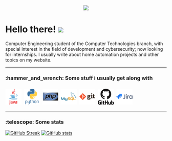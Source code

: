 <!-- Repositorio para hacer display de un README.md en el perfil de Github -->

<!-- Cabecera -->
<div id="header" align="center">
  
  <img src="https://media0.giphy.com/media/KmHueA88mFABT9GkkR/giphy.gif" width="300"/>
  
</div>

<!-- Redes sociales 
<div id="social" align="center">
  
  <a href="https://www.linkedin.com/in/alejandrofdeztrigo/" target="_blank">
    <img src="https://img.shields.io/badge/LinkedIn-blue?style=for-the-badge&logo=linkedin&logoColor=white" alt="LinkedIn"/>
  </a>
  
  <a href="https://twitter.com/alejandrofertry" target="_blank">
    <img src="https://img.shields.io/badge/Twitter-blue?style=for-the-badge&logo=twitter&logoColor=white" alt="Twitter"/>
  </a>
    
</div>
-->

<!-- Descripción y conocimientos -->
<div id="description">
  
  <h1>
     Hello there! 
     <img src="https://media.giphy.com/media/hvRJCLFzcasrR4ia7z/giphy.gif" width="30px"/>
  </h1>

  <p>
    Computer Engineering student of the Computer Technologies branch, with special interest in the field of development and cybersecurity; now looking for internships. I usually     write about home automation projects and other topics on my website.
  </p>
  
</div>

---

<div id="languages">
  
  <h3> :hammer_and_wrench: Some stuff i usually get along with <h3>
  <img src="https://github.com/devicons/devicon/blob/master/icons/java/java-original-wordmark.svg" title="Java" alt="Java" width="50" height="50"/>&nbsp;
  <img src="https://github.com/devicons/devicon/blob/master/icons/python/python-original-wordmark.svg" title="Python" alt="Python" width="50" height="50"/>&nbsp;
  <img src="https://github.com/devicons/devicon/blob/master/icons/php/php-original.svg" title="PHP" alt="PHP" width="50" height="50"/>&nbsp;
  <img src="https://github.com/devicons/devicon/blob/master/icons/mysql/mysql-original-wordmark.svg" title="MySQL/PLSQL" alt="MySQL/PLSQL" width="50" height="50"/>&nbsp;
  <img src="https://github.com/devicons/devicon/blob/master/icons/git/git-original-wordmark.svg" title="Git" alt="Git" width="50" height="50"/>&nbsp;
  <img src="https://github.com/devicons/devicon/blob/master/icons/github/github-original-wordmark.svg" title="Github" alt="Github" width="50" height="50"/>&nbsp;
  <img src="https://github.com/devicons/devicon/blob/master/icons/jira/jira-original-wordmark.svg" title="Jira" alt="Jira" width="50" height="50"/>&nbsp;
   
</div>

---
    
<!-- Detalles -->
<h3> :telescope: Some stats </h3>
    
[![GitHub Streak](https://github-readme-streak-stats.herokuapp.com/?user=fertry&theme=dark&hide_border=true)](https://git.io/streak-stats)
[![GitHub stats](https://github-readme-stats.vercel.app/api?username=fertry&theme=dark&hide_border=true)](https://github.com/anuraghazra/github-readme-stats)
  
<!--
This is the end mah friend.

       .__(.)< (MEOW)
        \___) 

-->
